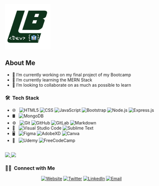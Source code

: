 <img src="https://github.com/liambrewster/liambrewster/blob/main/image/LB%20Dev%20Logo.png" width="150" height="150">

## About Me
- 🔭 I’m currently working on my final project of my Bootcamp
- 🌱 I’m currently learning the MERN Stack
- 👯 I’m looking to collaborate on as much as possible to learn


<h3> 🛠 &nbsp;Tech Stack</h3>

- 🌐 &nbsp;
  ![HTML5](https://img.shields.io/badge/html5-%23E34F26.svg?style=for-the-badge&logo=html5&logoColor=white)
  ![CSS](https://img.shields.io/badge/css3-%231572B6.svg?style=for-the-badge&logo=css3&logoColor=white)
  ![JavaScript](https://img.shields.io/badge/javascript-%23323330.svg?style=for-the-badge&logo=javascript&logoColor=%23F7DF1E)
  ![Bootstrap](https://img.shields.io/badge/bootstrap-%23563D7C.svg?style=for-the-badge&logo=bootstrap&logoColor=white)
  ![Node.js](https://img.shields.io/badge/node.js-%2343853D.svg?style=for-the-badge&logo=node-dot-js&logoColor=white)
  ![Express.js](https://img.shields.io/badge/express.js-%23404d59.svg?style=for-the-badge&logo=express&logoColor=%2361DAFB)
- 🛢 &nbsp;
  ![MongoDB](https://img.shields.io/badge/MongoDB-%234ea94b.svg?style=for-the-badge&logo=mongodb&logoColor=white)
- ⚙️ &nbsp;
  ![Git](https://img.shields.io/badge/git-%23F05033.svg?style=for-the-badge&logo=git&logoColor=white)
  ![GitHub](https://img.shields.io/badge/github-%23121011.svg?style=for-the-badge&logo=github&logoColor=white)
  ![GitLab](https://img.shields.io/badge/gitlab-%23181717.svg?style=for-the-badge&logo=gitlab&logoColor=white)
  ![Markdown](https://img.shields.io/badge/markdown-%23000000.svg?style=for-the-badge&logo=markdown&logoColor=white)
- 🔧 &nbsp;
  ![Visual Studio Code](https://img.shields.io/badge/VisualStudioCode-0078d7.svg?style=for-the-badge&logo=visual-studio-code&logoColor=white)
  ![Sublime Text](https://img.shields.io/badge/sublime_text-%23575757.svg?style=for-the-badge&logo=sublime-text&logoColor=important)
- 🖥 &nbsp;
  ![Figma](https://img.shields.io/badge/figma-%23F24E1E.svg?style=for-the-badge&logo=figma&logoColor=white)
  ![AdobeXD](https://img.shields.io/badge/adobexd-%23FF26BE.svg?style=for-the-badge&logo=adobexd&logoColor=white)
  ![Canva](https://img.shields.io/badge/Canva-%2300C4CC.svg?style=for-the-badge&logo=Canva&logoColor=white)
- 🌱 &nbsp;
  ![Udemy](https://img.shields.io/badge/Udemy-%23EA5252.svg?style=for-the-badge&logo=Udemy&logoColor=white)
  ![FreeCodeCamp](https://img.shields.io/badge/Freecodecamp-%23123.svg?&style=for-the-badge&logo=freecodecamp&logoColor=green)


<br/>

<a href="https://github.com/liambrewster">
  <img height="180em" src="https://github-readme-stats.vercel.app/api?username=liambrewster&theme=buefy&show_icons=true" />
  <img height="180em" src="https://github-readme-stats.vercel.app/api/top-langs/?username=liambrewster&theme=buefy&layout=compact" />
</a>

<br/>

<h3> 🤝🏻 &nbsp;Connect with Me </h3>

<p align="center">
<a href="https://www.liambrewster.co.uk/"><img alt="Website" src="https://img.shields.io/badge/Website-www.liambrewster.co.uk-blue?style=flat-square&logo=google-chrome"></a>
<a href="https://www.twitter.com/liambrewster/"><img alt="Twitter" src="https://img.shields.io/badge/Twitter-LiamBrewster-blue?style=flat-square&logo=twitter"></a>
<a href="https://www.linkedin.com/in/liambrewster/"><img alt="LinkedIn" src="https://img.shields.io/badge/LinkedIn-LiamBrewster-blue?style=flat-square&logo=linkedin"></a>
<a href="mailto:liam@liambrewster.co.uk"><img alt="Email" src="https://img.shields.io/badge/Email-liam@liambrewster.co.uk-blue?style=flat-square&logo=gmail"></a>
</p>
